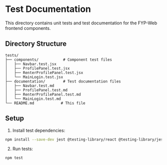 # Test Documentation

This directory contains unit tests and test documentation for the FYP-Web frontend components.

## Directory Structure

```
tests/
├── components/           # Component test files
│   ├── Navbar.test.jsx
│   ├── ProfilePanel.test.jsx
│   ├── RenterProfilePanel.test.jsx
│   └── MainLogin.test.jsx
├── documentation/        # Test documentation files
│   ├── Navbar.test.md
│   ├── ProfilePanel.test.md
│   ├── RenterProfilePanel.test.md
│   └── MainLogin.test.md
└── README.md            # This file
```

## Setup

1. Install test dependencies:
```bash
npm install --save-dev jest @testing-library/react @testing-library/jest-dom @testing-library/user-event
```

2. Run tests:
```bash
npm test
``` 